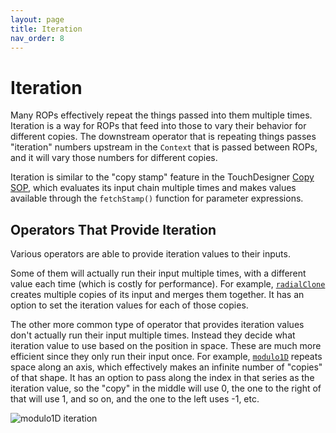 ```yaml
---
layout: page
title: Iteration
nav_order: 8
---
```


# Iteration

Many ROPs effectively repeat the things passed into them multiple times. Iteration is a way for ROPs that feed into those to vary their behavior for different copies. The downstream operator that is repeating things passes "iteration" numbers upstream in the `Context` that is passed between ROPs, and it will vary those numbers for different copies.

Iteration is similar to the "copy stamp" feature in the TouchDesigner [Copy SOP], which evaluates its input chain multiple times and makes values available through the `fetchStamp()` function for parameter expressions.

## Operators That Provide Iteration

Various operators are able to provide iteration values to their inputs.

Some of them will actually run their input multiple times, with a different value each time (which is costly for performance). For example, [`radialClone`] creates multiple copies of its input and merges them together. It has an option to set the iteration values for each of those copies.

The other more common type of operator that provides iteration values don't actually run their input multiple times. Instead they decide what iteration value to use based on the position in space. These are much more efficient since they only run their input once. For example, [`modulo1D`] repeats space along an axis, which effectively makes an infinite number of "copies" of that shape. It has an option to pass along the index in that series as the iteration value, so the "copy" in the middle will use 0, the one to the right of that will use 1, and so on, and the one to the left uses -1, etc.

![modulo1D iteration](/raytk/assets/images/guide/iteration-modulo1dIteration.png)


[`modulo1D`]: /raytk/reference/operators/filter/modulo1D
[`radialClone`]: /raytk/reference/operators/filter/radialClone
[Copy SOP]: https://docs.derivative.ca/Copy_SOP
